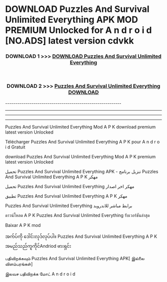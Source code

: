 # DOWNLOAD Puzzles And Survival Unlimited Everything  APK MOD PREMIUM Unlocked for A n d r o i d [NO.ADS] latest version cdvkk 



<div align="center">

<h3>DOWNLOAD 1 >>> <a href="https://getmod2.web.app/?judul=Puzzles And Survival Unlimited Everything ">DOWNLOAD Puzzles And Survival Unlimited Everything </a></h3><br>

<h3>DOWNLOAD 2 >>> <a href="https://getmod2.web.app/?judul=Puzzles And Survival Unlimited Everything ">Puzzles And Survival Unlimited Everything  DOWNLOAD </a></h3>

</div>
----------------------------------------------------------

----------------------------------------------------------

----------------------------------------------------------

----------------------------------------------------------

Puzzles And Survival Unlimited Everything  Mod A P K download premium latest version Unlocked

Télécharger Puzzles And Survival Unlimited Everything  A P K pour A n d r o i d Gratuit

download Puzzles And Survival Unlimited Everything  Mod A P K premium latest version Unlocked

تحميل Puzzles And Survival Unlimited Everything  APK - تنزيل برنامج Puzzles And Survival Unlimited Everything  A P K مهكر

تحميل Puzzles And Survival Unlimited Everything  مهكر اخر اصدار

تطبيق Puzzles And Survival Unlimited Everything  A P K مهكر

Puzzles And Survival Unlimited Everything  برابط مباشر للاندرويد

ดาวน์โหลด A P K Puzzles And Survival Unlimited Everything  รับเวอร์ชันล่าสุด

Baixar A P K mod

အက်ပ်ကို ဒေါင်းလုဒ်လုပ်ပါ။ Puzzles And Survival Unlimited Everything  A P K အမည်သည်ကူကိုင်Andriod ဗားရှင်း

பதிவிறக்கவும் Puzzles And Survival Unlimited Everything  APK[ இல்லை விளம்பரங்கள்] 
 
இலவச பதிவிறக்க மோட் A n d r o i d



